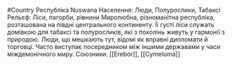 #Country
Республіка Nuswana
Населення: Люди, Полурослики, Табаксі
Рельєф: Ліси, пагорби, рівнини
Миролюбна, різноманітна республіка, розташована на півдні центрального континенту. Її густі ліси служать домівкою для табаксі та полуросликів, які з поколінь живуть у гармонії з природою. Люди, що мешкають тут, відомі як вправні дипломати й торговці.  Часто виступає посередником між іншими державами у часи міждемонічного миру.
Союзники: [[Erebor]], [[Cymeluma]]
